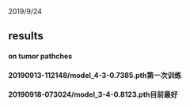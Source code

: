 2019/9/24
## results
#### on tumor pathches
#### 20190913-112148/model_4-3-0.7385.pth第一次训练
#### 20190918-073024/model_3-4-0.8123.pth目前最好